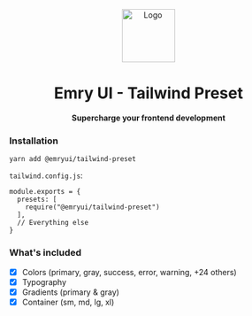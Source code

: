 <div align="center">
  <img style="width:96px; height:96px;" width="96" alt="Logo" src="https://user-images.githubusercontent.com/5527769/194703186-1603a72a-b997-4923-9953-da97270eac58.png">
</div>

<div align="center">
  <h1>Emry UI - Tailwind Preset</h1>
  <p><b>Supercharge your frontend development</b></p>
</div>

### Installation

```
yarn add @emryui/tailwind-preset
```

`tailwind.config.js`:

```
module.exports = {
  presets: [
    require("@emryui/tailwind-preset")
  ],
  // Everything else
}
```

### What's included

- [x] Colors (primary, gray, success, error, warning, +24 others)
- [x] Typography
- [x] Gradients (primary & gray)
- [x] Container (sm, md, lg, xl)
